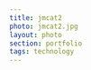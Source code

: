 ```yaml
--- 
title: jmcat2 
photo: jmcat2.jpg 
layout: photo 
section: portfolio 
tags: technology 
---  
```

  
